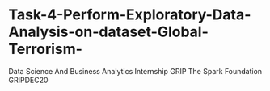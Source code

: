 # Task-4-Perform-Exploratory-Data-Analysis-on-dataset-Global-Terrorism-
Data Science And Business Analytics Internship GRIP The Spark Foundation GRIPDEC20
